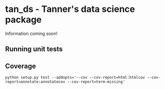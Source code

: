 # tan_ds - Tanner's data science package

Information coming soon!

## Running unit tests


## Coverage
`python setup.py test --addopts='--cov --cov-report=html:htmlcov --cov-report=annotate:annotatecov --cov-report=term-missing'`
